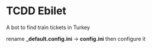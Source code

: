 # TCDD Ebilet
A bot to find train tickets in Turkey

rename **_default.config.ini** -> **config.ini** then configure it